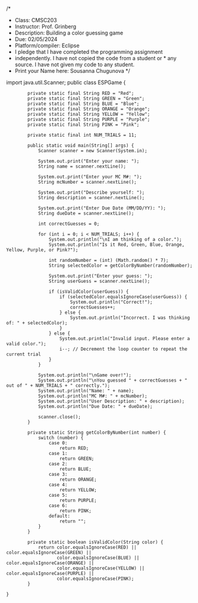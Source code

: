 /*
 * Class: CMSC203 
 * Instructor: Prof. Grinberg
 * Description: Building a color guessing game
 * Due: 02/05/2024
 * Platform/compiler: Eclipse 
 * I pledge that I have completed the programming assignment 
* independently. I have not copied the code from a student or   * any source. I have not given my code to any student.
 * Print your Name here: Sousanna Chugunova
*/

import java.util.Scanner;
public class ESPGame {

		    private static final String RED = "Red";
		    private static final String GREEN = "Green";
		    private static final String BLUE = "Blue";
		    private static final String ORANGE = "Orange";
		    private static final String YELLOW = "Yellow";
		    private static final String PURPLE = "Purple";
		    private static final String PINK = "Pink";

		    private static final int NUM_TRIALS = 11;
		    
		    public static void main(String[] args) {
				Scanner scanner = new Scanner(System.in); 
				
		        System.out.print("Enter your name: ");
		        String name = scanner.nextLine();

		        System.out.print("Enter your MC M#: ");
		        String mcNumber = scanner.nextLine();

		        System.out.print("Describe yourself: ");
		        String description = scanner.nextLine();

		        System.out.print("Enter Due Date (MM/DD/YY): ");
		        String dueDate = scanner.nextLine();

		        int correctGuesses = 0;

		        for (int i = 0; i < NUM_TRIALS; i++) {
		            System.out.println("\nI am thinking of a color.");
		            System.out.println("Is it Red, Green, Blue, Orange, Yellow, Purple, or Pink?");

		            int randomNumber = (int) (Math.random() * 7);
		            String selectedColor = getColorByNumber(randomNumber);

		            System.out.print("Enter your guess: ");
		            String userGuess = scanner.nextLine();

		            if (isValidColor(userGuess)) {
		                if (selectedColor.equalsIgnoreCase(userGuess)) {
		                    System.out.println("Correct!");
		                    correctGuesses++;
		                } else {
		                    System.out.println("Incorrect. I was thinking of: " + selectedColor);
		                }
		            } else {
		                System.out.println("Invalid input. Please enter a valid color.");
		                i--; // Decrement the loop counter to repeat the current trial
		            }
		        }

		        System.out.println("\nGame over!");
		        System.out.println("\nYou guessed " + correctGuesses + " out of " + NUM_TRIALS + " correctly.");
		        System.out.println("Name: " + name);
		        System.out.println("MC M#: " + mcNumber);
		        System.out.println("User Description: " + description);
		        System.out.println("Due Date: " + dueDate);

		        scanner.close();
		    }

		    private static String getColorByNumber(int number) {
		        switch (number) {
		            case 0:
		                return RED;
		            case 1:
		                return GREEN;
		            case 2:
		                return BLUE;
		            case 3:
		                return ORANGE;
		            case 4:
		                return YELLOW;
		            case 5:
		                return PURPLE;
		            case 6:
		                return PINK;
		            default:
		                return "";
		        }
		    }

		    private static boolean isValidColor(String color) {
		        return color.equalsIgnoreCase(RED) || color.equalsIgnoreCase(GREEN) ||
		               color.equalsIgnoreCase(BLUE) || color.equalsIgnoreCase(ORANGE) ||
		               color.equalsIgnoreCase(YELLOW) || color.equalsIgnoreCase(PURPLE) ||
		               color.equalsIgnoreCase(PINK);
		    }
	
	}

